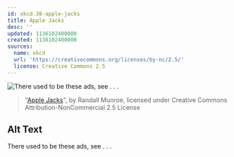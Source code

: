 ```yaml
---
id: xkcd.38-apple-jacks
title: Apple Jacks
desc: ''
updated: 1136102400000
created: 1136102400000
sources:
  name: xkcd
  url: 'https://creativecommons.org/licenses/by-nc/2.5/'
  license: Creative Commons 2.5
---
```

![There used to be these ads, see . . .](https://imgs.xkcd.com/comics/apple_jacks.jpg)
> "[Apple Jacks](https://xkcd.com/38/)", by Randall Munroe, licensed under Creative Commons Attribution-NonCommercial 2.5 License

## Alt Text
There used to be these ads, see . . .
